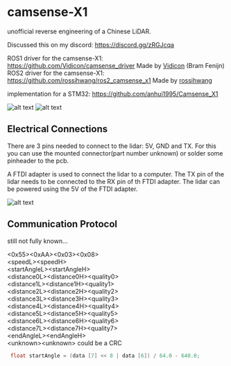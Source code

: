 # camsense-X1
unofficial reverse engineering of a Chinese LiDAR. 

Discussed this on my discord: https://discord.gg/zRGJcqa

ROS1 driver for the camsense-X1: https://github.com/Vidicon/camsense_driver Made by [Vidicon](https://github.com/vidicon) (Bram Fenijn) <br>
ROS2 driver for the camsense-X1: https://github.com/rossihwang/ros2_camsense_x1 Made by [rossihwang](https://github.com/rossihwang)

implementation for a STM32: https://github.com/anhui1995/Camsense_X1


![alt text](doc/camsense2.jpg)
![alt text](doc/camsense.jpg)


## Electrical Connections
There are 3 pins needed to connect to the lidar: 5V, GND and TX. For this you can use the mounted connector(part number unknown) or solder some pinheader to the pcb.

A FTDI adapter is used to connect the lidar to a computer. The TX pin of the lidar needs to be connected to the RX pin of th FTDI adapter. The lidar can be powered using the 5V of the FTDI adapter.

![alt text](doc/lidar_wiring.png "Connection diagram")

## Communication Protocol

still not fully known...

<0x55><0xAA><0x03><0x08><br>
\<speedL>\<speedH><br>
\<startAngleL>\<startAngleH><br>
\<distance0L>\<distance0H>\<quality0><br>
\<distance1L>\<distance1H>\<quality1><br>
\<distance2L>\<distance2H>\<quality2><br>
\<distance3L>\<distance3H>\<quality3><br>
\<distance4L>\<distance4H>\<quality4><br>
\<distance5L>\<distance5H>\<quality5><br>
\<distance6L>\<distance6H>\<quality6><br>
\<distance7L>\<distance7H>\<quality7><br>
\<endAngleL>\<endAngleH><br>
\<unknown>\<unknown> could be a CRC<br>

```c++
 float startAngle = (data [7] << 8 | data [6]) / 64.0 - 640.0;
```
